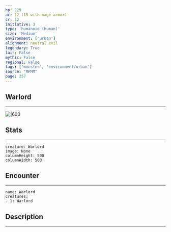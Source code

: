 ```yaml
---
hp: 229
ac: 12 (15 with mage armor)
cr: 12
initiative: 3
type: 'humanoid (human)'    
size: 'Medium'
environment: ['urban']
alignment: neutral evil
legendary: True
lair: False
mythic: False
regional: False
tags: ['monster', 'environment/urban']
source: "MPMM"
page: 257
---
```


## Warlord
---

![|600](D:/Program%20Files/5e.tools/img/bestiary/MPMM/Warlord.webp)

## Stats
---

```statblock
creature: Warlord
image: None
columnHeight: 500
columnWidth: 500
```

## Encounter
---

```encounter-table
name: Warlord
creatures:
- 1: Warlord
```

## Description
---




